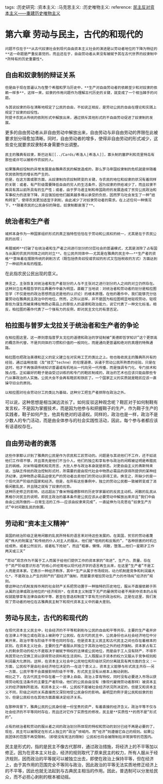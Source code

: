 tags: :历史研究: :资本主义: :马克思主义: :历史唯物主义:
reference: [民主反对资本主义——重建历史唯物主义](https://www.marxists.org/chinese/ellen-wood/democracyagainstcapitalism/index.htm)

# 第六章 劳动与民主，古代的和现代的

    问题不仅在于**从古代奴隶社会到现代自由资本主义社会的演进是以劳动者地位的下降为特征的**这一命题是严重反直觉的，而且还在于，自由劳动者从来没有被赋予其在古代世界的奴隶制中*所特有的历史重要性*。

##  自由和奴隶制的辩证关系

    但是由于现在普遍认为在整个希腊和罗马历史中，**生产对自由劳动者的依赖至少和对奴隶的依赖一样多**，这样一来，奴隶的作用问题作为理解古代历史的关键，就变成了一个相当棘手的问题。

    与其说奴隶的存在清晰地规定了公民的自由，不如说正相反，是劳动公民的自由在理论和实践上规定了奴隶的奴役性。
    阿提卡农民从传统的依附形式中解放出来，通过排斥其他形式的不自由劳动促进了奴隶制的发展。

更多的自由劳动者从非自由劳动中解放出来，自由劳动与非自由劳动的界限在此被要求划分得愈加清晰。同时，自由劳动者的增多，使得非自由劳动的形式减少，这些变化就要求奴隶制本身需要作出调整。

    民主的雅典有奴隶，斯巴达有[[../Cards/希洛人|希洛人]]，寡头制的塞萨利和克里特岛有那些或许可以被称作农奴的人。

    如果雅典奴役制的异常发展是由雅典农民的解放造成的，那么罗马帝国奴隶制的危机就是伴随着农民依附性的增长而产生的。
    但是，在这方面或那方面，从奴隶制向农奴制转变的关键，与农民的地位和奴隶的状况有着同样的关联：或者，有产阶级需要降低自由的穷人的生活条件，因为奴隶的供给减少了，而且奴隶不再具有其以前所具有的生产性；或者，由于罗马君主制和帝国政府的发展造成了贫穷公民政治和军事权力的逐渐下降，并且强加给他们越来越多难以承受的负担，因而罗马社会发生了一种“结构转变”，使得农民更加适宜于剥削，由此减少了对奴隶劳动者的需求。在上述任何一种情况下，**随着农民的公民身份的降低，奴隶制都衰落了**。

##  统治者和生产者

    城邦本身作为一种国家组织形式的真正独特性恰恰在于劳动和公民权的统一，尤其是在于农民公民的出现；

    希腊城邦**打破了在统治者和生产者之间进行划分的分层社会的普遍模式，尤其是消除了占有国与从属的农民共同体之间的对立**。在公民共同体中——尤其是在雅典的民主中——**生产者的资格**意味着在摆脱传统的剥削方式（既包括债务奴役或农奴的形式又包括税收的方式）方面达到了一种前所未有的程度。

在此指农民公民出现的意义。

    换言之，主张恢复对统治者和生产者划分的人与不主张对之进行划分的人之间的对立仍然存在。
    这种对立在希腊哲学的古典著作中最为明显。直截了当地说：对统治者和劳动者的划分是柏拉图哲学（不仅是他的政治思想而且还是他的认识论）的根本原理。在他的著作中，我们能够充分估量劳动在雅典民主政治中的地位。然而，之所以这样，并不是因为柏拉图明显地轻视劳动，轻视那些为谋生而被束缚在物质必需品上的那些人的道德和政治能力，说它代表了一种文化标准。相反，柏拉图的著作代表了一个强有力的反例，即对民主文化的有意否定。

##  柏拉图与普罗太戈拉关于统治者和生产者的争论

    在柏拉图这里，这一原则意指普罗太戈拉的道德和政治的学徒制被“美德即哲学知识”这个更崇高的概念所代替，不是共同体的习惯和价值的一般同化，而是通向更普遍和绝对的真理的特殊通路。

    柏拉图也把政治美德和正义的定义建立在对实用工艺的类比之上。他也吸收民主的雅典所共有的经验，通过运用技能（及“技艺”techne）的伦理道德，诉诸于劳动公民所熟悉的经验。只是在这时，他才不再强调传统知识普遍或有机地从一代向另一代传播，而是强调专门化、专门技术和独占性。正如最好的鞋子是由受过训练的和专门的鞋匠制成的，政治的艺术也应该只能由那些专门从事政治的人实施。公民大会不会再有鞋匠和铁匠了。一个国家正义的实质就是鞋匠应该一直操守旧业的原则。

    以柏拉图对社会劳动分工的类比为基础，这种分工把生产者排除在政治之外。

可以说，这种思想是相当渊远流长了。如何反驳这种观念呢？鞋匠对于如何制鞋有发言权，不是因为掌握技术，而是因为他参与和把握鞋子的生产，作为鞋子生产的实践者，鞋子如何产生，他具有绝对的话语权。同样的，政治也是一样，政治不是少数人的专门活动，而是由全体参与的社会实践性活动，因此，每个参与者都应该有话语权存在。

##  自由劳动者的衰落

    这些作家都认识到了雅典的公民是作为农民和工匠劳动的。问题是与其说他们不工作，还不如说他们工作得不够，并且首先是他们不当仆人。他们的独立和享有参与政治的闲暇被证明是希腊民主的祸根。对米特福德和柏克而言，大批人参与政治本身就是邪恶。对更自由主义的弗斯特来说，当缺乏传统的政治控制形式时，所需要的是由现代社会中物质必需品的获得所提供的某种经济纪律，这种物质必需品迫使无产的劳动者出卖他们的劳动以获得工资。换言之，所缺少的是一个现代资产阶级的国家和经济。但是，在所有这些事例中，独立的劳动公民都一致被转变成了消极闲散乱民，并且随之就有了奴隶的优势。
    这种历史修正的影响，远远超出了像米特福德那样的历史学家最初的反民主动机。闲散的乱民从黑格尔对民主的说明，即民主政治的基本条件是公民应该从必要劳动中解放出来并且“我们中由自由公民所做的——日常生活的工作——应该由奴隶来完成”，一直延伸为马克思在“奴隶生产方式”中对闲散乱民的倒置。

##  劳动和“资本主义精神”

    英国的统治阶级正是用闲散的乱民所特有的语言来对待这些发展的。在英国，贫穷的劳动者蔑视“伟大的附属法”和传统的仆人对主人的服从，他们是“喧闹的和反叛的”，“各种损害的时机已经成熟，或者公然反抗，或者私下抢劫”，而且“粗暴，懒惰，闲散，堕落……他们一星期才工作两天或三天”
 
    “劳动”观念作为不属于工人而属于给他们提供工作的资本家的“改进”、生产力、质量，存在于“资产阶级意识形态”的核心并经常地以现代经济学的语言再生出来，在这里“生产者”不是工人而是资本家。它表示一种经济秩序，其中*生产从属于市场规则，动力机制是竞争和利润最大化*，不是政治上产生的财产的“超经济”强制，而是要求增加劳动生产力的市场纯“经济的”规则。
    使这种动力机制发挥作用的社会财产关系把劳动置于一种独特的历史地位，服从不直接依赖于所从属的法律或政治地位的*经济规则*，在资本主义制度下无产的雇佣劳动者不用剥夺资本的占有权就能够享有法律自由和平等，甚至在普选权制度下享有充分的政治权利。正是在这里，我们发现了劳动者的地位在古雅典民主制下和现代资本主义中的最大差别。

##  劳动与民主，古代的和现代的

    在现代资本主义民主中，社会经济的不平等和剥削与公民的自由和平等共存。主要的生产者并非在法律上不独立或在政治上被剥夺了公民权。在古代的民主中，公民身份也从社会经济地位中分离开来，政治平等与阶级不平等也同时存在。但是资本主义民主和古代民主之间也存在着根本的区别。在资本主义社会，主要的生产者服从并独立于其政治地位之外的经济强制。资本家占有工人的剩余劳动的权力不是取决于被赋予特权的法律或公民地位，而是由于工人没有财产，不得不用其劳动力交换工资以获得劳动资料和生活资料。工人既服从于资本的权力又服从于竞争规则和利润最大化原则。这样，在资本主义社会中公民地位和阶级状况的分离就具有两方面的含义：一方面，公民权不是由社会经济地位决定的——在这个意义上，资本主义能够与形式民主共存——另一方面，公民平等不会直接影响阶级不平等，形式民主没有从根本上触动剥削。
    相比之下，在古代民主中存在着一个法律上自由、政治上享有特权，同时没有必要进入市场以获得劳动和生活条件的主要生产者阶级。他们的公民自由没有（像现代雇佣劳动者那样）被资本主义的经济强制所抵消。和资本主义一样，公民权不是被社会经济状况所决定的，但是又和资本主义不同，阶级之间的关系直接而又深刻地受公民身份的影响。最明显的例子是公民和奴隶的划分。但是公民权也在其他方面直接决定经济关系。
    
    在那种背景下，雅典公民的公民身份是一份宝贵的资产，有着直接的经济含义。政治平等不仅与社会经济的不平等同时存在，而且还对它作了实质性的修改，民主是**实质性**的而不是“形式的”。

    占有的统治者和劳动的服从者之间的政治划分所体现的特权和劳动的划分已经不再是必要的了，现在，民主可以被限定在形式上独立的“政治”领域内，而“经济”则遵循它自己的规则。如果公民团体的范围不再受限制，（即使没有宪法的限制）公民权也将会被限制在非常狭窄的范围内。

民主是形式的，指的是民主不像古代那样，通过政治措施，将经济上的不平等加以修正。因为在资本主义社会，经济的规则取代了原来民主的权力，所有人服从于经济规则，因而政治的平等就可以被独立出去，即使在政治上保持平等，但在经济上，由于其作用的范围完全不等同与政治，因此政治的平等无法实质地修正经济上的不平等，因此也就无法起到与古典民主相当的作用。因此，普选制可以分发给民众，而不必担心剥削的根本被动摇。
